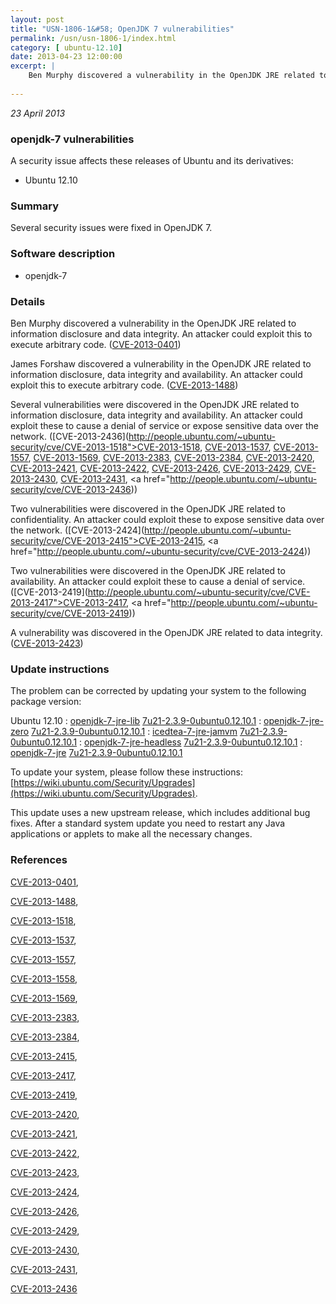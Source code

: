 ```yaml
---
layout: post
title: "USN-1806-1&#58; OpenJDK 7 vulnerabilities"
permalink: /usn/usn-1806-1/index.html
category: [ ubuntu-12.10]
date: 2013-04-23 12:00:00
excerpt: |
    Ben Murphy discovered a vulnerability in the OpenJDK JRE related to information disclosure and data integrity. An attacker could exploit this to execute arbitrary code. ([CVE-2013-0401](http://people.ubuntu.com/~ubuntu-security/cve/CVE-2013-0401))
    
--- 
```

 
 

*23 April 2013*

### openjdk-7 vulnerabilities

A security issue affects these releases of Ubuntu and its derivatives:

* Ubuntu 12.10

### Summary

Several security issues were fixed in OpenJDK 7. 

### Software description

* openjdk-7 

### Details

Ben Murphy discovered a vulnerability in the OpenJDK JRE related to information disclosure and data integrity. An attacker could exploit this to execute arbitrary code. ([CVE-2013-0401](http://people.ubuntu.com/~ubuntu-security/cve/CVE-2013-0401))

James Forshaw discovered a vulnerability in the OpenJDK JRE related to information disclosure, data integrity and availability. An attacker could exploit this to execute arbitrary code. ([CVE-2013-1488](http://people.ubuntu.com/~ubuntu-security/cve/CVE-2013-1488))

Several vulnerabilities were discovered in the OpenJDK JRE related to information disclosure, data integrity and availability. An attacker could exploit these to cause a denial of service or expose sensitive data over the network. ([CVE-2013-2436](http://people.ubuntu.com/~ubuntu-security/cve/CVE-2013-1518">CVE-2013-1518</a>, <a href="http://people.ubuntu.com/~ubuntu-security/cve/CVE-2013-1537">CVE-2013-1537</a>, <a href="http://people.ubuntu.com/~ubuntu-security/cve/CVE-2013-1557">CVE-2013-1557</a>, <a href="http://people.ubuntu.com/~ubuntu-security/cve/CVE-2013-1569">CVE-2013-1569</a>, <a href="http://people.ubuntu.com/~ubuntu-security/cve/CVE-2013-2383">CVE-2013-2383</a>, <a href="http://people.ubuntu.com/~ubuntu-security/cve/CVE-2013-2384">CVE-2013-2384</a>, <a href="http://people.ubuntu.com/~ubuntu-security/cve/CVE-2013-2420">CVE-2013-2420</a>, <a href="http://people.ubuntu.com/~ubuntu-security/cve/CVE-2013-2421">CVE-2013-2421</a>, <a href="http://people.ubuntu.com/~ubuntu-security/cve/CVE-2013-2422">CVE-2013-2422</a>, <a href="http://people.ubuntu.com/~ubuntu-security/cve/CVE-2013-2426">CVE-2013-2426</a>, <a href="http://people.ubuntu.com/~ubuntu-security/cve/CVE-2013-2429">CVE-2013-2429</a>, <a href="http://people.ubuntu.com/~ubuntu-security/cve/CVE-2013-2430">CVE-2013-2430</a>, <a href="http://people.ubuntu.com/~ubuntu-security/cve/CVE-2013-2431">CVE-2013-2431</a>, <a href="http://people.ubuntu.com/~ubuntu-security/cve/CVE-2013-2436))

Two vulnerabilities were discovered in the OpenJDK JRE related to confidentiality. An attacker could exploit these to expose sensitive data over the network. ([CVE-2013-2424](http://people.ubuntu.com/~ubuntu-security/cve/CVE-2013-2415">CVE-2013-2415</a>, <a href="http://people.ubuntu.com/~ubuntu-security/cve/CVE-2013-2424))

Two vulnerabilities were discovered in the OpenJDK JRE related to availability. An attacker could exploit these to cause a denial of service. ([CVE-2013-2419](http://people.ubuntu.com/~ubuntu-security/cve/CVE-2013-2417">CVE-2013-2417</a>, <a href="http://people.ubuntu.com/~ubuntu-security/cve/CVE-2013-2419))

A vulnerability was discovered in the OpenJDK JRE related to data integrity. ([CVE-2013-2423](http://people.ubuntu.com/~ubuntu-security/cve/CVE-2013-2423)) 

### Update instructions

The problem can be corrected by updating your system to the following package version:

Ubuntu 12.10
 : [openjdk-7-jre-lib](https://launchpad.net/ubuntu/+source/openjdk-7) <span> [7u21-2.3.9-0ubuntu0.12.10.1](https://launchpad.net/ubuntu/+source/openjdk-7/7u21-2.3.9-0ubuntu0.12.10.1) </span> 
 : [openjdk-7-jre-zero](https://launchpad.net/ubuntu/+source/openjdk-7) <span> [7u21-2.3.9-0ubuntu0.12.10.1](https://launchpad.net/ubuntu/+source/openjdk-7/7u21-2.3.9-0ubuntu0.12.10.1) </span> 
 : [icedtea-7-jre-jamvm](https://launchpad.net/ubuntu/+source/openjdk-7) <span> [7u21-2.3.9-0ubuntu0.12.10.1](https://launchpad.net/ubuntu/+source/openjdk-7/7u21-2.3.9-0ubuntu0.12.10.1) </span> 
 : [openjdk-7-jre-headless](https://launchpad.net/ubuntu/+source/openjdk-7) <span> [7u21-2.3.9-0ubuntu0.12.10.1](https://launchpad.net/ubuntu/+source/openjdk-7/7u21-2.3.9-0ubuntu0.12.10.1) </span> 
 : [openjdk-7-jre](https://launchpad.net/ubuntu/+source/openjdk-7) <span> [7u21-2.3.9-0ubuntu0.12.10.1](https://launchpad.net/ubuntu/+source/openjdk-7/7u21-2.3.9-0ubuntu0.12.10.1) </span> 

To update your system, please follow these instructions: [https://wiki.ubuntu.com/Security/Upgrades](https://wiki.ubuntu.com/Security/Upgrades).

This update uses a new upstream release, which includes additional bug fixes. After a standard system update you need to restart any Java applications or applets to make all the necessary changes. 

### References

 
 [CVE-2013-0401](http://people.ubuntu.com/~ubuntu-security/cve/CVE-2013-0401), 

 [CVE-2013-1488](http://people.ubuntu.com/~ubuntu-security/cve/CVE-2013-1488), 

 [CVE-2013-1518](http://people.ubuntu.com/~ubuntu-security/cve/CVE-2013-1518), 

 [CVE-2013-1537](http://people.ubuntu.com/~ubuntu-security/cve/CVE-2013-1537), 

 [CVE-2013-1557](http://people.ubuntu.com/~ubuntu-security/cve/CVE-2013-1557), 

 [CVE-2013-1558](http://people.ubuntu.com/~ubuntu-security/cve/CVE-2013-1558), 

 [CVE-2013-1569](http://people.ubuntu.com/~ubuntu-security/cve/CVE-2013-1569), 

 [CVE-2013-2383](http://people.ubuntu.com/~ubuntu-security/cve/CVE-2013-2383), 

 [CVE-2013-2384](http://people.ubuntu.com/~ubuntu-security/cve/CVE-2013-2384), 

 [CVE-2013-2415](http://people.ubuntu.com/~ubuntu-security/cve/CVE-2013-2415), 

 [CVE-2013-2417](http://people.ubuntu.com/~ubuntu-security/cve/CVE-2013-2417), 

 [CVE-2013-2419](http://people.ubuntu.com/~ubuntu-security/cve/CVE-2013-2419), 

 [CVE-2013-2420](http://people.ubuntu.com/~ubuntu-security/cve/CVE-2013-2420), 

 [CVE-2013-2421](http://people.ubuntu.com/~ubuntu-security/cve/CVE-2013-2421), 

 [CVE-2013-2422](http://people.ubuntu.com/~ubuntu-security/cve/CVE-2013-2422), 

 [CVE-2013-2423](http://people.ubuntu.com/~ubuntu-security/cve/CVE-2013-2423), 

 [CVE-2013-2424](http://people.ubuntu.com/~ubuntu-security/cve/CVE-2013-2424), 

 [CVE-2013-2426](http://people.ubuntu.com/~ubuntu-security/cve/CVE-2013-2426), 

 [CVE-2013-2429](http://people.ubuntu.com/~ubuntu-security/cve/CVE-2013-2429), 

 [CVE-2013-2430](http://people.ubuntu.com/~ubuntu-security/cve/CVE-2013-2430), 

 [CVE-2013-2431](http://people.ubuntu.com/~ubuntu-security/cve/CVE-2013-2431), 

 [CVE-2013-2436](http://people.ubuntu.com/~ubuntu-security/cve/CVE-2013-2436)
 

